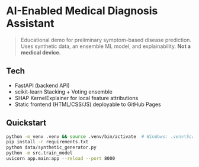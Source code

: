 # AI-Enabled Medical Diagnosis Assistant

> Educational demo for preliminary symptom-based disease prediction. Uses synthetic data, an ensemble ML model, and explainability. **Not a medical device.**

## Tech
- FastAPI (backend API)
- scikit-learn Stacking + Voting ensemble
- SHAP KernelExplainer for local feature attributions
- Static frontend (HTML/CSS/JS) deployable to GitHub Pages

## Quickstart
```bash
python -m venv .venv && source .venv/bin/activate  # Windows: .venv\Scripts\activate
pip install -r requirements.txt
python data/synthetic_generator.py
python -m src.train_model
uvicorn app.main:app --reload --port 8000